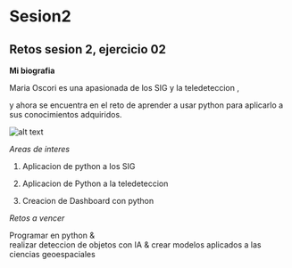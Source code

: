 # Sesion2

## Retos sesion 2, ejercicio 02

**Mi biografia**

Maria Oscori es una apasionada de los SIG y la teledeteccion ,

y ahora se encuentra en el reto de aprender a usar python para aplicarlo a sus conocimientos adquiridos.

![alt text](image-1.png)

*Areas de interes*

1. Aplicacion de python a los SIG

2. Aplicacion de Python a la teledeteccion

3. Creacion de Dashboard con python

*Retos a vencer*

Programar en python &  
realizar deteccion de objetos con IA
& crear modelos aplicados a las ciencias geoespaciales